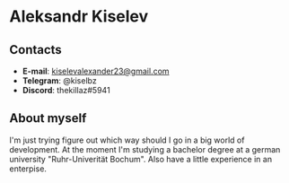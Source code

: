 # Aleksandr Kiselev

## Contacts
- __E-mail__: kiselevalexander23@gmail.com
- __Telegram__: @kiselbz
- __Discord__: thekillaz#5941

## About myself
I'm just trying figure out which way should I go in a big world of development. At the moment I'm studying a bachelor degree at a german university "Ruhr-Univerität Bochum". Also have a little experience in an enterpise.

